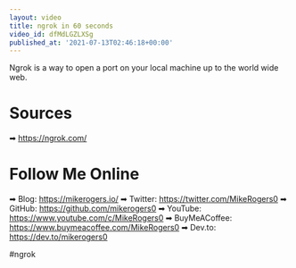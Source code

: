 ```yaml
---
layout: video
title: ngrok in 60 seconds
video_id: dfMdLGZLXSg
published_at: '2021-07-13T02:46:18+00:00'
---
```

Ngrok is a way to open a port on your local machine up to the world wide web.

# Sources

➡ https://ngrok.com/

# Follow Me Online

➡ Blog: https://mikerogers.io/
➡ Twitter: https://twitter.com/MikeRogers0
➡ GitHub: https://github.com/mikerogers0
➡ YouTube: https://www.youtube.com/c/MikeRogers0
➡ BuyMeACoffee: https://www.buymeacoffee.com/MikeRogers0
➡ Dev.to: https://dev.to/mikerogers0

#ngrok